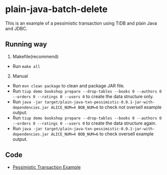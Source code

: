 # plain-java-batch-delete

This is an example of a pessimistic transaction using TiDB and plain Java and JDBC.

## Running way

1. Makefile(recommend)

- Run `make all`

2. Manual

- Run `mvn clean package` to clean and package JAR file.
- Run `tiup demo bookshop prepare --drop-tables --books 0 --authors 0 --orders 0 --ratings 0 --users 0` to create the data structure only.
- Run `java -jar target/plain-java-txn-pessimistic-0.0.1-jar-with-dependencies.jar ALICE_NUM=4 BOB_NUM=6` to check not oversell example output.
- Run `tiup demo bookshop prepare --drop-tables --books 0 --authors 0 --orders 0 --ratings 0 --users 0` to create the data structure again.
- Run `java -jar target/plain-java-txn-pessimistic-0.0.1-jar-with-dependencies.jar ALICE_NUM=4 BOB_NUM=6` to check oversell example output.

## Code

- [Pessimistic Transaction Example](./src/main/java/com/pingcap/txn/PessimisticTxnExample.java)